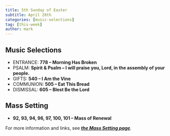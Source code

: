```yaml
---
title: 5th Sunday of Easter
subtitle: April 28th 
categories: [music-selections]
tag: [this-week]
author: mark
---
```


## Music Selections

- ENTRANCE: **778 – Morning Has Broken**
- PSALM: **Spirit & Psalm – I will praise you, Lord, in the assembly of your people.**
- GIFTS: **540 – I Am the Vine**
- COMMUNION: **505 – Eat This Bread**
- DISMISSAL: **605 – Blest Be the Lord**

## Mass Setting

- **92, 93, 94, 96, 97, 100, 101 – Mass of Renewal**

For more information and links, see _**[the Mass Setting page](/mass-setting/)**_.
